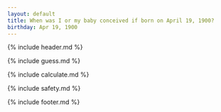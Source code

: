 ```yaml
---
layout: default
title: When was I or my baby conceived if born on April 19, 1900?
birthday: Apr 19, 1900
---
```


{% include header.md %}

{% include guess.md %}

{% include calculate.md %}

{% include safety.md %}

{% include footer.md %}




